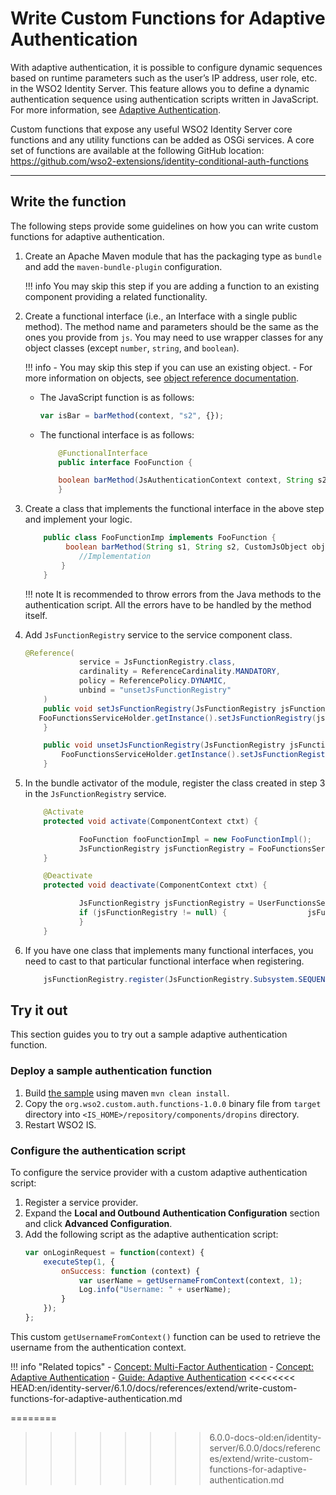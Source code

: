 # Write Custom Functions for Adaptive Authentication

With adaptive authentication, it is possible to configure dynamic sequences based on runtime parameters such as the user’s IP address, user role, etc. in the WSO2 Identity Server. This feature allows you to define a dynamic authentication sequence using authentication scripts written in JavaScript. For more information, see [Adaptive Authentication]({{base_path}}/references/concepts/authentication/adaptive-authentication).

Custom functions that expose any useful WSO2 Identity Server core functions and any utility functions can be added as OSGi services. A core set of functions are available at the following GitHub location:
<https://github.com/wso2-extensions/identity-conditional-auth-functions>

----

## Write the function
The following steps provide some guidelines on how you can write custom functions for adaptive authentication.

1. Create an Apache Maven module that has the packaging type as `bundle` and add the `maven-bundle-plugin` configuration.
    
    !!! info
        You may skip this step if you are adding a function to an existing component providing a related functionality.

2. Create a functional interface (i.e., an Interface with a single public method). The method name and parameters should be the same as the ones you provide from `js`. You may need to use wrapper classes for any object classes (except `number`, `string`, and `boolean`).

    !!! info
        - You may skip this step if you can use an existing object.
        - For more information on objects, see [object reference documentation]({{base_path}}/references/adaptive-authentication-js-api-reference#object-reference).  

    - The JavaScript function is as follows:

        ``` js
        var isBar = barMethod(context, "s2", {});
        ```

    - The functional interface is as follows:

        ``` java
            @FunctionalInterface
            public interface FooFunction {
        
            boolean barMethod(JsAuthenticationContext context, String s2, CustomJsObject object);
            }
        ```

3. Create a class that implements the functional interface in the above step and implement your logic.  

    ``` java
        public class FooFunctionImp implements FooFunction {
             boolean barMethod(String s1, String s2, CustomJsObject object) {
                //Implementation
            }
        }
    ```

    !!! note
        It is recommended to throw errors from the Java methods to the authentication script. All the errors have to be handled by the method itself.

4. Add `JsFunctionRegistry` service to the service component class.  

    ``` java
    @Reference(
                service = JsFunctionRegistry.class,
                cardinality = ReferenceCardinality.MANDATORY,
                policy = ReferencePolicy.DYNAMIC,
                unbind = "unsetJsFunctionRegistry"
        )
        public void setJsFunctionRegistry(JsFunctionRegistry jsFunctionRegistry) {   
       FooFunctionsServiceHolder.getInstance().setJsFunctionRegistry(jsFunctionRegistry);
        }

        public void unsetJsFunctionRegistry(JsFunctionRegistry jsFunctionRegistry) {
            FooFunctionsServiceHolder.getInstance().setJsFunctionRegistry(null);
        }
    ```

5. In the bundle activator of the module, register the class created in step 3 in the `JsFunctionRegistry` service.  

    ``` java
        @Activate
        protected void activate(ComponentContext ctxt) {
    
                FooFunction fooFunctionImpl = new FooFunctionImpl();
                JsFunctionRegistry jsFunctionRegistry = FooFunctionsServiceHolder.getInstance().getJsFunctionRegistry();       jsFunctionRegistry.register(JsFunctionRegistry.Subsystem.SEQUENCE_HANDLER, "barMethod", fooFunctionImpl);
        }
    
        @Deactivate
        protected void deactivate(ComponentContext ctxt) {
    
                JsFunctionRegistry jsFunctionRegistry = UserFunctionsServiceHolder.getInstance().getJsFunctionRegistry();
                if (jsFunctionRegistry != null) {                  jsFunctionRegistry.deRegister(JsFunctionRegistry.Subsystem.SEQUENCE_HANDLER, "barMethod");
                }
        }
    ```

6. If you have one class that implements many functional interfaces, you need to cast to that particular functional interface when registering.  

    ``` java
        jsFunctionRegistry.register(JsFunctionRegistry.Subsystem.SEQUENCE_HANDLER, "barMethod", (FooFunction)fooFunctionImpl::barMethod);
    ```

## Try it out
This section guides you to try out a sample adaptive authentication function.

### Deploy a sample authentication function
1. Build [the sample](https://github.com/wso2/samples-is/tree/master/adaptive-authentication/org.wso2.custom.auth.functions) using maven `mvn clean install`.
2. Copy the `org.wso2.custom.auth.functions-1.0.0` binary file from `target` directory into  `<IS_HOME>/repository/components/dropins` directory.
3. Restart WSO2 IS.

### Configure the authentication script
To configure the service provider with a custom adaptive authentication script:

1. Register a service provider.
2. Expand the **Local and Outbound Authentication Configuration** section and click **Advanced Configuration**.
3. Add the following script as the adaptive authentication script:
    ``` js
    var onLoginRequest = function(context) {
        executeStep(1, {
            onSuccess: function (context) {
                var userName = getUsernameFromContext(context, 1);
                Log.info("Username: " + userName);
            } 
        });
    };
    ```

This custom `getUsernameFromContext()` function can be used to retrieve the username from the authentication context.


!!! info "Related topics"
    - [Concept: Multi-Factor Authentication]({{base_path}}/references/concepts/authentication/multi-factor-authentication/)
    - [Concept: Adaptive Authentication]({{base_path}}/references/concepts/authentication/adaptive-authentication/)
    - [Guide: Adaptive Authentication]({{base_path}}/guides/adaptive-auth/configure-adaptive-auth)
<<<<<<<< HEAD:en/identity-server/6.1.0/docs/references/extend/write-custom-functions-for-adaptive-authentication.md
    
========
>>>>>>>> 6.0.0-docs-old:en/identity-server/6.0.0/docs/references/extend/write-custom-functions-for-adaptive-authentication.md

  

  

